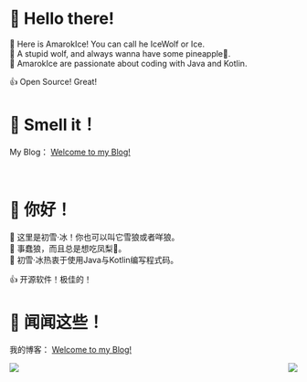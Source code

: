 # :wave: Hello there!

:star2: Here is AmarokIce! You can call he IceWolf or Ice.</br>
:wolf: A stupid wolf, and always wanna have some pineapple🍍.</br>
:closed_book: AmarokIce are passionate about coding with Java and Kotlin.

:+1: Open Source! Great! <br />

# :star2: Smell it！

My Blog： [Welcome to my Blog!](https://wolf.snowlyicewolf.club) <br />

</p>
</br>

# :wave: 你好！

:star2: 这里是初雪·冰！你也可以叫它雪狼或者咩狼。</br>
:wolf: 事蠢狼，而且总是想吃凤梨🍍。</br>
:closed_book: 初雪·冰热衷于使用Java与Kotlin编写程式码。</p>

:+1: 开源软件！极佳的！<br />

# :star2: 闻闻这些！

我的博客： [Welcome to my Blog!](https://wolf.snowlyicewolf.club) <br />

<img align="left" src="https://github-readme-stats.vercel.app/api?username=AmarokIce&show_icons=true&icon_color=0B61A4&text_color=718096&bg_color=ffffff&hide_title=true" />
<img align="right" src="https://github-readme-stats.vercel.app/api/top-langs/?username=AmarokIce&layout=compact&hide=html,css,less,scss&langs_count=8&theme=tokyonight&hide_title=true" />
